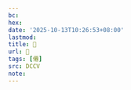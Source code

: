 ```yaml
---
bc:
hex:
date: '2025-10-13T10:26:53+08:00'
lastmod:
title: 􂦜
url: 􂦜
tags: [僊]
src: DCCV
note:
---
```

